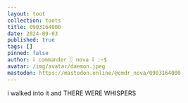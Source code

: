 ```yaml
---
layout: toot
collection: toots
title: 0903164000
date: 2024-09-03
published: true
tags: []
pinned: false
author: ⸸ commander ░ nova ⸸ :~$
avatar: /img/avatar/daemon.jpeg
mastodon: https://mastodon.online/@cmdr_nova/0903164000
---
```


i walked into it and THERE WERE WHISPERS

